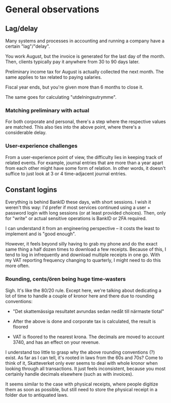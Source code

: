 # General observations

## Lag/delay

Many systems and processes in accounting and running a company have
a certain "lag"/"delay".

You work August, but the invoice is generated for the last day of the month.
Then, clients typically pay it anywhere from 30 to 90 days later.

Preliminary income tax for August is actually collected the next month.
The same applies to tax related to paying salaries.

Fiscal year ends, but you're given more than 6 months to close it.

The same goes for calculating "utdelningsutrymme".

### Matching preliminary with actual

For both corporate and personal, there's a step where the respective values
are matched. This also ties into the above point, where there's a considerable
delay.

### User-experience challenges

From a user-experience point of view, the difficulty lies in keeping track
of related events. For example, journal entries that are more than a year
apart from each other might have some form of relation. In other words,
it doesn't suffice to just look at 3 or 4 time-adjacent journal entries.

## Constant logins

Everything is behind BankID these days, with short sessions. I wish it
weren't this way: I'd prefer if most services continued using a user + password
login with long sessions (or at least provided choices). Then, only for "write"
or actual sensitive operations is BankID or 2FA required.

I can understand it from an engineering perspective – it costs the least to
implement and is "good enough".

However, it feels beyond silly having to grab my phone and do the exact same
thing a half dozen times to download a few receipts. Because of this, I tend
to log in infrequently and download multiple receipts in one go. With my
VAT reporting frequency changing to quarterly, I might need to do this more
often.

### Rounding, cents/ören being huge time-wasters

Sigh. It's like the 80/20 rule. Except here, we're talking about dedicating
a lot of time to handle a couple of kronor here and there due to rounding
conventions:

- "Det skattemässiga resultatet avrundas sedan nedåt till närmaste tiotal"
- After the above is done and corporate tax is calculated, the result is floored

- VAT is floored to the nearest krona. The decimals are moved to account 3740,
  and has an effect on your revenue.

I understand too little to grasp why the above rounding conventions (?) exist.
As far as I can tell, it's rooted in laws from the 60s and 70s? Come to think
of it, Skatteverket only ever seems to deal with whole kronor when looking
through all transactions. It just feels inconsistent, because you most certainly
handle decimals elsewhere (such as with invoices).

It seems similar to the case with physical receipts, where people digitize
them as soon as possible, but still need to store the physical receipt in
a folder due to antiquated laws.
